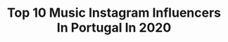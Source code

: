 ---
title: Top 10 Music Instagram Influencers In Portugal In 2020
description: >-
  Find top music Instagram influencers in Portugal in 2020. Most popular hashtags: #music #folkportraits #portrait #shooters.
platform: Instagram
profiles:
  - username: "lalalipsbby"
    fullname: >-
      Lala &ce 🎾 Le Son D’après 🥀
    location: "Portugal"
    followers: 26644
    engagement: 908
    commentsToLikes: 0.012107
    id: ck55mgamd3we30i11es6vl2zr
    verified: false
    hashtags: ""
  - username: "lura_criola"
    fullname: >-
      Lura
    location: "Portugal"
    followers: 40907
    engagement: 247
    commentsToLikes: 0.035062
    id: ck5zp9x48s9pp0i14506lbeb4
    verified: true
    hashtags: "#valentines, #eu, #love, #women"
  - username: "mercheromero.oficial"
    fullname: >-
      Merche Romero
    location: "Portugal"
    followers: 56996
    engagement: 161
    commentsToLikes: 0.030708
    id: ck5q4fow7ovrq0i117oi8rngz
    verified: false
    hashtags: "#madrinha, #letsdoit, #soldeinverno, #semfiltros"
  - username: "daniel_vieira.a"
    fullname: >-
      Daniel Vieira
    location: "Portugal"
    followers: 14100
    engagement: 2348
    commentsToLikes: 0.141702
    id: ck5q12q5r8zfn0i111dsu8eya
    verified: false
    hashtags: "#shooters, #gerador, #moodyports, #tourtheplanet"
  - username: "alexferreirav"
    fullname: >-
      
    location: "Portugal"
    followers: 6701
    engagement: 1135
    commentsToLikes: 0.009043
    id: ck0vzp421a7a40i19071kmv66
    verified: false
    hashtags: "#jurajskaarmia, #aluronvirtucmczawiercie, #challengecup, #myteam"
  - username: "martamendess"
    fullname: >-
      Marta Mendes ✩ Travel & Inspo
    location: "Portugal"
    followers: 7513
    engagement: 634
    commentsToLikes: 0.249548
    id: ck0u7ux4f5ptr0i19jn5mgo3x
    verified: false
    hashtags: "#doitforthegram, #emuwaterproof, #emuaustralia, #sheikhzayedgrandmosque"
  - username: "sarahawkkk"
    fullname: >-
      Sara Falcão
    location: "Portugal"
    followers: 12009
    engagement: 362
    commentsToLikes: 0.006421
    id: ck0twuausgrm90i19667tgnhe
    verified: false
    hashtags: "#portrait, #capture, #thinkmusicrecords, #brockhampton"
  - username: "nininhovazmaia_"
    fullname: >-
      Nininho Vaz Maia
    location: "Portugal"
    followers: 103871
    engagement: 890
    commentsToLikes: 0.020188
    id: ck55l9vnh13jr0i11c6ippo4v
    verified: true
    hashtags: "#porto, #music, #happy, #work"
  - username: "veddermandenis"
    fullname: >-
      Daniel Marques
    location: "Portugal"
    followers: 26762
    engagement: 331
    commentsToLikes: 0.042375
    id: ck8t43e5w5d9q0j78rh9o3ez0
    verified: false
    hashtags: "#16bitgaming, #ps2silver, #playstationpt, #chinatownwars"
  - username: "bad_kid_d"
    fullname: >-
      DRAKOS
    location: "Portugal"
    followers: 22427
    engagement: 653
    commentsToLikes: 0.017193
    id: ck0u80tsc64b10i19si7hv4rj
    verified: false
    hashtags: "#asmr, #art, #handstyles, #graffiticulture"
---